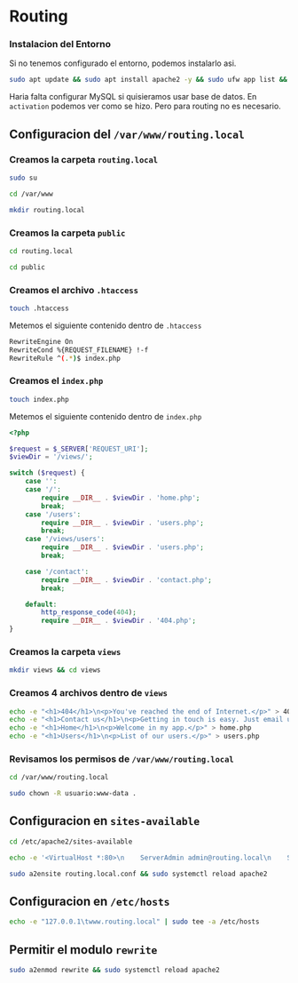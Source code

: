 # Routing
### Instalacion del Entorno
Si no tenemos configurado el entorno, podemos instalarlo asi. 
```bash
sudo apt update && sudo apt install apache2 -y && sudo ufw app list && sudo ufw enable && sudo ufw status && sudo ufw allow in "Apache" && sudo apt install mysql-server -y && sudo apt install php libapache2-mod-php php-mysql -y && sudo echo "<?php echo phpinfo();" >> /var/www/html/index.php
```
Haria falta configurar MySQL si quisieramos usar base de datos. En `activation` podemos ver como se hizo. Pero para routing no es necesario.
## Configuracion del `/var/www/routing.local`
### Creamos la carpeta `routing.local`
```bash
sudo su
```
```bash
cd /var/www
```
```bash
mkdir routing.local
```
### Creamos la carpeta `public`
```bash
cd routing.local
```
```bash
cd public
```
### Creamos el archivo `.htaccess`
```bash
touch .htaccess
```
Metemos el siguiente contenido dentro de `.htaccess`
```bash
RewriteEngine On
RewriteCond %{REQUEST_FILENAME} !-f
RewriteRule ^(.*)$ index.php
```
### Creamos el `index.php`
```bash
touch index.php
```
Metemos el siguiente contenido dentro de `index.php`
```php
<?php

$request = $_SERVER['REQUEST_URI'];
$viewDir = '/views/';

switch ($request) {
    case '':
    case '/':
        require __DIR__ . $viewDir . 'home.php';
        break;
	case '/users':
		require __DIR__ . $viewDir . 'users.php';
		break;
    case '/views/users':
        require __DIR__ . $viewDir . 'users.php';
        break;

    case '/contact':
        require __DIR__ . $viewDir . 'contact.php';
        break;

    default:
        http_response_code(404);
        require __DIR__ . $viewDir . '404.php';
}
```
### Creamos la carpeta `views`
```bash
mkdir views && cd views
```
### Creamos 4 archivos dentro de `views`
```bash
echo -e "<h1>404</h1>\n<p>You've reached the end of Internet.</p>" > 404.php
echo -e "<h1>Contact us</h1>\n<p>Getting in touch is easy. Just email us</p>" > contact.php
echo -e "<h1>Home</h1>\n<p>Welcome in my app.</p>" > home.php
echo -e "<h1>Users</h1>\n<p>List of our users.</p>" > users.php
```
### Revisamos los permisos de `/var/www/routing.local`
```bash
cd /var/www/routing.local
```
```bash
sudo chown -R usuario:www-data .
```

## Configuracion en `sites-available`
```bash
cd /etc/apache2/sites-available
```
```bash
echo -e '<VirtualHost *:80>\n    ServerAdmin admin@routing.local\n    ServerName www.routing.local\n    ServerAlias routing.local\n    DocumentRoot /var/www/routing.local/public\n    ErrorLog ${APACHE_LOG_DIR}/error.log\n    CustomLog ${APACHE_LOG_DIR}/access.log combined\n    <Directory /var/www/routing.local/public>\n        AllowOverride All\n    </Directory>\n</VirtualHost>' > routing.local.conf
```
```bash
sudo a2ensite routing.local.conf && sudo systemctl reload apache2
```
## Configuracion en `/etc/hosts`
```bash
echo -e "127.0.0.1\twww.routing.local" | sudo tee -a /etc/hosts
```
## Permitir el modulo `rewrite`
```bash
sudo a2enmod rewrite && sudo systemctl reload apache2
```
